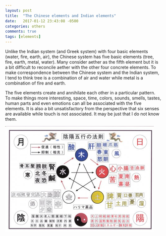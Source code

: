 ```yaml
---
layout: post
title:  "The Chinese elements and Indian elements"
date:   2017-01-12 23:43:08 -0500
categories: others
comments: true
tags: [elements]
---
```


Unlike the Indian system (and Greek system) with four basic elements (water, fire, earth, air), the Chinese system has five basic elements (tree, fire, earth, metal, water). Many consider aether as the fifth element but it is a bit difficult to reconcile aether with the other four concrete elements. To make correspondence between the Chinese system and the Indian system, I tend to think tree is a combination of air and water while metal is a combination of fire and earth. 

The five elements create and annihilate each other in a particular pattern. 
To make things more interesting, space, time, colors, sounds, smells, tastes, 
human parts and even emotions can all be associated with the five elements. 
It is also a bit unsatisfactory from the perspective that six senses are available while touch is not associated. 
It may be just that I do not know them.

![5xing](/assets/5xing.jpg)
